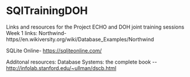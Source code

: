# SQlTrainingDOH
Links and resources for the Project ECHO and DOH joint training sessions
Week 1 links:
Northwind-https//en.wikiversity.org/wiki/Database_Examples/Northwind

SQLite Online- https://sqliteonline.com/


Additonal resources:
Database Systems: the complete book -- http://infolab.stanford.edu/~ullman/dscb.html
